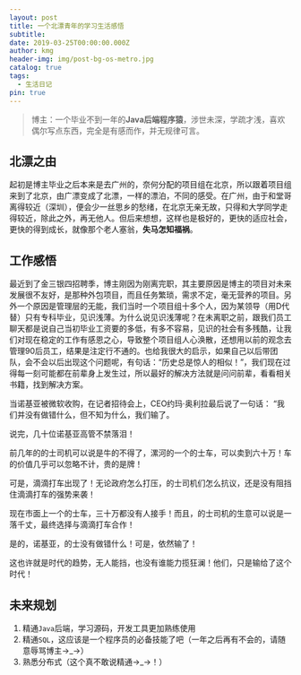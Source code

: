 ```yaml
---
layout: post
title: 一个北漂青年的学习生活感悟
subtitle: 
date: 2019-03-25T00:00:00.000Z
author: kmg
header-img: img/post-bg-os-metro.jpg
catalog: true
tags:
  - 生活日记
pin: true
---
```

> 博主：一个毕业不到一年的**Java后端程序猿**，涉世未深，学疏才浅，喜欢偶尔写点东西，完全是有感而作，并无规律可言。
## **北漂之由**
起初是博主毕业之后本来是去广州的，奈何分配的项目组在北京，所以跟着项目组来到了北京，由广漂变成了北漂，一样的漂泊，不同的感受。在广州，由于和堂哥离得较近（深圳），便会少一丝思乡的愁绪，在北京无亲无故，只得和大学同学走得较近，除此之外，再无他人。但后来想想，这样也是极好的，更快的适应社会，更快的得到成长，就像那个老人塞翁，**失马怎知福祸**。

## **工作感悟**
最近到了金三银四招聘季，博主刚因为刚离完职，其主要原因是博主的项目对未来发展很不友好，是那种外包项目，而且任务繁琐，需求不定，毫无营养的项目。另外一个原因是管理层的无能，我们当时一个项目组十多个人，因为某领导（用D代替）只有专科毕业，见识浅薄。为什么说见识浅薄呢？在未离职之前，跟我们员工聊天都是说自己当初毕业工资要的多低，有多不容易，见识的社会有多残酷，让我们对现在稳定的工作有感恩之心，导致整个项目组人心涣散，还想用以前的观念去管理90后员工，结果是注定行不通的。也给我很大的启示，如果自己以后带团队，会不会以后出现这个问题呢，有句话：“历史总是惊人的相似！”，我们现在过得每一刻可能都在前辈身上发生过，所以最好的解决方法就是问问前辈，看看相关书籍，找到解决方案。

当诺基亚被微软收购，在记者招待会上，CEO约玛·奥利拉最后说了一句话：
“我们并没有做错什么，但不知为什么，我们输了。

说完，几十位诺基亚高管不禁落泪！

前几年的的士司机可以说是牛的不得了，漯河的一个的士车，可以卖到六十万！车的价值几乎可以忽略不计，贵的是牌！

可是，滴滴打车出现了！无论政府怎么打压，的士司机们怎么抗议，还是没有阻挡住滴滴打车的强势来袭！

现在市面上一个的士车，三十万都没有人接手！而且，的士司机的生意可以说是一落千丈，最终选择与滴滴打车合作！

是的，诺基亚，的士没有做错什么！可是，依然输了！

这也许就是时代的趋势，无人能挡，也没有谁能力揽狂澜！他们，只是输给了这个时代！

## **未来规划**
 1. 精通`Java`后端，学习源码，开发工具更加熟练使用
 2. 精通`SQL`，这应该是一个程序员的必备技能了吧（一年之后再有不会的，请随意辱骂博主→_→）
 3. 熟悉分布式（这个真不敢说精通→_→！）
